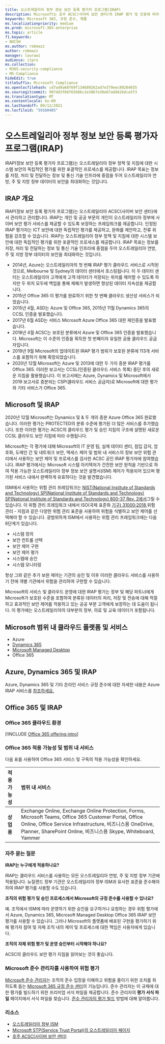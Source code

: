 ```yaml
---
title: 오스트레일리아 정부 정보 보안 등록 평가자 프로그램(IRAP)
description: Microsoft는 호주 ACSC(사이버 보안 센터)의 IRAP 평가 및 인증에 따라 DLM(미분분 배포 제한 마커) 및 보호된 데이터를 모두 위한 오스트레일리아 인증 클라우드 서비스 목록에 포함되어 있습니다.
keywords: Microsoft 365, 규정 준수, 제품
ms.localizationpriority: medium
ms.prod: microsoft-365-enterprise
ms.topic: article
f1.keywords:
- NOCSH
ms.author: robmazz
author: robmazz
manager: laurawi
audience: itpro
ms.collection:
- M365-security-compliance
- MS-Compliance
hideEdit: true
titleSuffix: Microsoft Compliance
ms.openlocfilehash: cd7ad9a68f69f134689262ad7e379eec89284035
ms.sourcegitcommit: 997dd3f66f65686c2e38b7e30e67add426dce5f3
ms.translationtype: MT
ms.contentlocale: ko-KR
ms.lasthandoff: 09/12/2021
ms.locfileid: "59160485"
---
```

# <a name="australian-government-information-security-registered-assessor-program-irap"></a>오스트레일리아 정부 정보 보안 등록 평가자 프로그램(IRAP)

IRAP(정보 보안 등록 평가자 프로그램)는 오스트레일리아 정부 정책 및 지침에 대한 시스템 보안의 독립적인 평가를 위한 포괄적인 프로세스를 제공합니다. IRAP 목표는 정보를 저장, 처리 및 전달하는 정보 및 통신 기술 인프라에 중점을 두어 오스트레일리아 연방, 주 및 지방 정부 데이터의 보안을 최대화하는 것입니다.

## <a name="irap-overview"></a>IRAP 개요

IRAP(정보 보안 등록 평가자 프로그램)는 오스트레일리아 ACSC(사이버 보안 센터)에서 관리하고 관리합니다. IRAP는 개인 및 공공 부문의 개인이 오스트레일리아 정부에 사이버 보안 평가 서비스를 제공할 수 있도록 보장하는 프레임워크를 제공합니다. 인정된 IRAP 평가자는 ICT 보안에 대한 독립적인 평가를 제공하고, 완화를 제안하고, 잔류 위험을 강조할 수 있습니다. IRAP는 오스트레일리아 정부 정책 및 지침에 대한 시스템 보안에 대한 독립적인 평가를 위한 포괄적인 프로세스를 제공합니다. IRAP 목표는 정보를 저장, 처리 및 전달하는 정보 및 통신 기술 인프라에 중점을 두어 오스트레일리아 연방, 주 및 지방 정부 데이터의 보안을 최대화하는 것입니다.

- 2014년, Azure는 오스트레일리아의 첫 번째 IRAP 평가 클라우드 서비스로 시작된 것으로, Melbourne 및 Sydney의 데이터 센터에서 호스팅됩니다. 이 두 데이터 센터는 오스트레일리아 고객에게 고객 데이터가 저장되는 위치를 제어할 수 있도록 하지만 두 위치 모두에 백업을 통해 재해가 발생하면 향상된 데이터 지속성을 제공합니다.
- 2015년 Office 365 이 평가를 완료하기 위한 첫 번째 클라우드 생산성 서비스가 되었습니다.
- 2015년 4월, ASD는 Azure 및 Office 365, 2015년 11월 Dynamics 365의 CCSL 인증을 발표했습니다.
- 2017년 6월 ASD는 서비스 Microsoft Azure Office 365 대한 재인증을 발표했습니다.
- 2018년 4월 ACSC는 보호된 분류에서 Azure 및 Office 365 인증을 발표했습니다. Microsoft는 이 수준의 인증을 획득한 첫 번째이자 유일한 공용 클라우드 공급자입니다.
- 2019년 9월 Microsoft의 업데이트된 IRAP 평가 범위가 보호된 분류에 113개 서비스를 포함하기 위해 확장되었습니다.
- 2020년 12월 Microsoft는 Azure 및 2013에 대한 두 가지 증분 IRAP 평가를 Office 365. 이러한 보고서는 CCSL(인증된 클라우드 서비스 목록) 중단 후의 새로운 지침을 활용했습니다. 이 보고서에는 Azure, Dynamics 및 Microsoft에서 2019 보고서로 증분되는 CSP(클라우드 서비스 공급자)로 Microsoft에 대한 평가와 기타 서비스가 Office 365.

## <a name="microsoft-and-irap"></a>Microsoft 및 IRAP

2020년 12월 Microsoft는 Dynamics 및 & 두 개의 증분 Azure Office 365 완료했습니다. 이러한 평가는 PROTECTED의 분류 수준에 평가된 더 많은 서비스를 추가했습니다. 또한 이러한 평가는 ACSC의 클라우드 평가 및 승인 지침의 구조에 설명된 새로운 CCSL 클라우드 보안 지침에 따라 수행됩니다. [](https://www.cyber.gov.au/acsc/government/cloud-security-guidance)

Microsoft는 각 평가에 대해 Microsoft의 IT 운영 팀, 실제 데이터 센터, 침입 감지, 암호화, 도메인 간 및 네트워크 보안, 액세스 제어 및 범위 내 서비스의 정보 보안 위험 관리에서 사용하는 보안 제어 및 프로세스를 검사한 ACSC 공인 IRAP 평가자에 참여했습니다. IRAP 평가에서는 Microsoft 시스템 아키텍처가 건전한 보안 원칙을 기반으로 하여 적용 가능한 오스트레일리아 정부 정보 보안 설명서(ISM) 제어가 적용되어 있으며 평가된 서비스 내에서 완벽하게 유효하다는 것을 발견했습니다.

ISM에서 사용하는 위험 관리 프레임워크는 [NIST(National Institute of Standards and Technology) SP(National Institute of Standards and Technology) SP(National Institute of Standards and Technology) 800-37 Rev. 2에서](https://csrc.nist.gov/publications/detail/sp/800-37/rev-2/final)그릴 수 있습니다. 이 위험 관리 프레임워크 내에서 ISO(국제 표준화 [기구) 31000:2018,](https://www.iso.org/standard/65694.html)위험 관리 - 지침과 같은 다양한 위험 관리 표준을 사용하여 위험을 식별하고 보안 제어를 선택해야 할 수 있습니다. 광범위하게 ISM에서 사용하는 위험 관리 프레임워크에는 다음 6단계가 있습니다.

- 시스템 정의
- 보안 컨트롤 선택
- 보안 제어 구현
- 보안 제어 평가
- 시스템에 승인
- 시스템 모니터링

항상 그와 같은 추가 보완 제어는 기관의 승인 및 이후 이러한 클라우드 서비스를 사용하기 전에 개별 기관에서 위험을 관리하여 구현할 수 있습니다.

Microsoft의 서비스 및 클라우드 운영에 대한 IRAP 평가는 정부 및 해당 파트너에게 Microsoft가 보호된 수준을 포함하여 분류된 데이터의 처리, 저장 및 전송에 대해 적절하고 효과적인 보안 제어를 적용하고 있는 공공 부문 고객에게 보장하는 데 도움이 됩니다. 이 평가에는 오스트레일리아의 대부분의 정부, 의료 및 교육 데이터가 포함됩니다.

## <a name="microsoft-in-scope-cloud-platforms--services"></a>Microsoft 범위 내 클라우드 플랫폼 및 서비스

- Azure
- [Dynamics 365](https://aka.ms/d365-compliance-list)
- [Microsoft Managed Desktop](/microsoft-365/managed-desktop/intro/compliance)
- Office 365

## <a name="azure-dynamics-365-and-irap"></a>Azure, Dynamics 365 및 IRAP

Azure, Dynamics 365 및 기타 온라인 서비스 규정 준수에 대한 자세한 내용은 Azure IRAP 서비스를 [참조하세요.](/azure/compliance/offerings/offering-australia-irap)

## <a name="office-365-and-irap"></a>Office 365 및 IRAP

### <a name="office-365-cloud-environments"></a>Office 365 클라우드 환경

[!INCLUDE [Office 365 offering intro](../includes/o365-offering-introduction.md)]

### <a name="office-365-applicability-and-in-scope-services"></a>Office 365 적용 가능성 및 범위 내 서비스

다음 표를 사용하여 Office 365 서비스 및 구독의 적용 가능성을 확인하세요.

| **적용 가능성** | **범위 내 서비스** |
|:------------------|:----------------------|
| **상업용** | Exchange Online, Exchange Online Protection, Forms, Microsoft Teams, Office 365 Customer Portal, Office Online, Office Service Infrastructure, 비즈니스용 OneDrive, Planner, SharePoint Online, 비즈니스용 Skype, Whiteboard, Yammer |

### <a name="frequently-asked-questions"></a>자주 묻는 질문

**IRAP는 누구에게 적용하나요?**

IRAP는 클라우드 서비스를 사용하는 모든 오스트레일리아 연방, 주 및 지방 정부 기관에 적용됩니다. 뉴질랜드 정부 기관은 오스트레일리아 정부 ISM과 유사한 표준을 준수해야 하여 IRAP 평가를 사용할 수도 있습니다.

**조직의 위험 평가 및 승인 프로세스에서 Microsoft의 규정 준수를 사용할 수 있나요?**

예. 조직에서 ISM에 따라 운영하기 위한 승인을 요구하거나 요청하는 경우 위험 평가에서 Azure, Dynamics 365, Microsoft Managed Desktop Office 365 IRAP 보안 평가를 사용할 수 있습니다. 그러나 Microsoft의 플랫폼에 배포된 구현을 평가하기 위해 평가자 참여 및 자체 조직 내의 제어 및 프로세스에 대한 책임은 사용자에게 있습니다.

**조직의 자체 위험 평가 및 운영 승인부터 시작해야 하나요?**

ACSC의 클라우드 [](https://www.cyber.gov.au/acsc/government/cloud-security-guidance) 보안 평가 지침을 읽어보는 것이 좋습니다.

### <a name="use-microsoft-compliance-manager-to-assess-your-risk"></a>Microsoft 준수 관리자를 사용하여 위험 평가

[Microsoft 준수 관리자](/microsoft-365/compliance/compliance-manager)는 조직의 준수 입장을 이해하고 위험을 줄이기 위한 조치를 취하도록 돕는 [Microsoft 365 규정 준수 센터](/microsoft-365/compliance/microsoft-365-compliance-center)의 기능입니다. 준수 관리자는 이 규제에 대한 평가를 빌드하기 위한 프리미엄 서식 파일을 제공합니다. 준수 관리자의 **평가 서식 파일** 페이지에서 서식 파일을 찾습니다. [준수 관리자의 평가 빌드](/microsoft-365/compliance/compliance-manager-assessments) 방법에 대해 알아봅니다.

### <a name="resources"></a>리소스

- [오스트레일리아 정부 ISM](https://acsc.gov.au/infosec/ism/index.htm)
- [Microsoft STP(Service Trust Portal)의 오스트레일리아 페이지](https://aka.ms/au-irap)
- [호주 ACSC(사이버 보안 센터)](https://www.cyber.gov.au)
